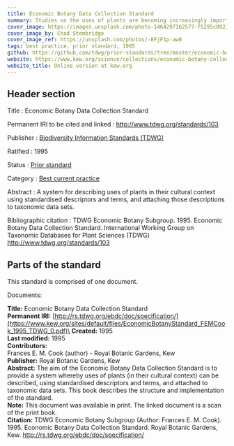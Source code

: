 ```yaml
---
title: Economic Botany Data Collection Standard
summary: Studies on the uses of plants are becoming increasingly important. Standardisation of terms and a unified system to describe uses are of enormous benefit to gatherers of information, especially where exchanges of data sets are involved. The standard provides a system whereby uses of plants (in their cultural context) can be described, using standardised descriptors and terms, and attached to taxonomic data sets. It resulted from discussions at the International Working Group on Taxonomic Databases for Plant Sciences (TDWG) between 1989 and 1992.
cover_image: https://images.unsplash.com/photo-1464297162577-f5295c892194
cover_image_by: Chad Stembridge
cover_image_ref: https://unsplash.com/photos/-8FjF1p-aw0
tags: best practice, prior standard, 1995
github: https://github.com/tdwg/prior-standards/tree/master/economic-botany-data-collection-standard
website: https://www.kew.org/science/collections/economic-botany-collection/curation/economic-botany-data-standard
website_title: Online version at kew.org
---
```


## Header section

Title
: Economic Botany Data Collection Standard

Permanent IRI to be cited and linked
: <http://www.tdwg.org/standards/103>

Publisher
: [Biodiversity Information Standards (TDWG)](https://www.tdwg.org/)

Ratified
: 1995

Status
: [Prior standard](https://www.tdwg.org/standards/status-and-categories/)

Category
: [Best current practice](https://www.tdwg.org/standards/status-and-categories/#categories%20of%20tdwg%20standards_1)

Abstract
: A system for describing uses of plants in their cultural context using standardised descriptors and terms, and attaching those descriptions to taxonomic data sets.

Bibliographic citation
: TDWG Economic Botany Subgroup. 1995. Economic Botany Data Collection Standard. International Working Group on Taxonomic Databases for Plant Sciences (TDWG) http://www.tdwg.org/standards/103

## Parts of the standard

This standard is comprised of one document. 

Documents:

**Title:** Economic Botany Data Collection Standard\
**Permanent IRI:** [http://rs.tdwg.org/ebdc/doc/specification/](https://www.kew.org/sites/default/files/EconomicBotanyStandard_FEMCook_1995_TDWG_0.pdf)\
**Created:** 1995\
**Last modified:** 1995\
**Contributors:**\
Frances E. M. Cook (author) - Royal Botanic Gardens, Kew\
**Publisher:** Royal Botanic Gardens, Kew\
**Abstract:** The aim of the Economic Botany Data Collection Standard is to provide a system whereby uses of plants (in their cultural context) can be described, using standardised descriptors and terms, and attached to taxonomic data sets. This book describes the structure and implementation of the standard.\
**Note:** This document was available in print.  The linked document is a scan of the print book.\
**Citation:** TDWG Economic Botany Subgroup (Author: Frances E. M. Cook). 1995. Economic Botany Data Collection Standard. Royal Botanic Gardens, Kew. http://rs.tdwg.org/ebdc/doc/specification/

